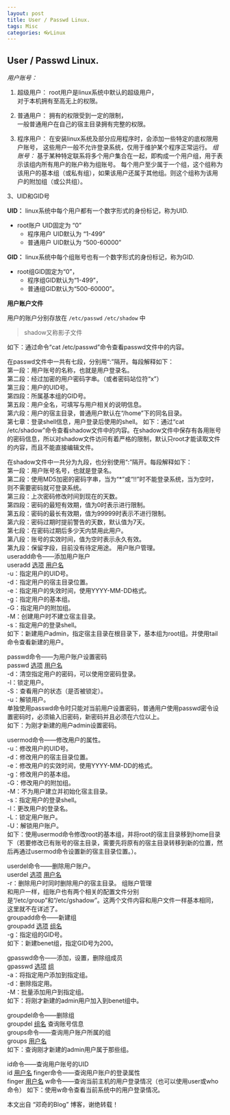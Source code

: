 ```yaml
---
layout: post
title: User / Passwd Linux.
tags: Misc
categories: 👓Linux
---
```



## User / Passwd Linux.

*用户账号：* 
 
1. 超级用户：
	root用户是linux系统中默认的超级用户，  
	对于本机拥有至高无上的权限。   

2. 普通用户：
	拥有的权限受到一定的限制，  
	一般普通用户在自己的宿主目录拥有完整的权限。 

3. 程序用户：
	在安装linux系统及部分应用程序时，会添加一些特定的底权限用户账号，
	这些用户一般不允许登录系统，仅用于维护某个程序正常运行。
*组账号：* 
基于某种特定联系将多个用户集合在一起，即构成一个用户组，用于表示该组内所有用户的账户称为组账号。
每个用户至少属于一个组，这个组称为该用户的基本组（或私有组），如果该用户还属于其他组。则这个组称为该用户的附加组（或公共组）。

3、UID和GID号   

**UID：**
linux系统中每个用户都有一个数字形式的身份标记，称为UID.
- root账户 UID固定为 “0”
	- 程序用户 UID默认为 “1-499”
	- 普通用户 UID默认为 “500-60000” 

**GID：**
linux系统中每个组账号也有一个数字形式的身份标记，称为GID.
- root组GID固定为“0”，
	- 程序组GID默认为“1-499”，
	- 普通组GID默认为“500-60000”。


**用户账户文件**
  
用户的账户分别存放在 `/etc/passwd`  `/etc/shadow` 中
> shadow又称影子文件 

  
如下：通过命令“cat /etc/passwd”命令查看passwd文件中的内容。

在passwd文件中一共有七段，分别用“:”隔开。每段解释如下：   
第一段：用户账号的名称，也就是用户登录名。   
第二段：经过加密的用户密码字串。（或者密码站位符“x”）   
第三段：用户的UID号。   
第四段：所属基本组的GID号。   
第五段：用户全名，可填写与用户相关的说明信息。   
第六段：用户的宿主目录，普通用户默认在“/home”下的同名目录。   
第七章：登录shell信息，用户登录后使用的shell。
如下：通过“cat /etc/shadow”命令查看shadow文件中的内容。在shadow文件中保存有各用账号的密码信息，所以对shadow文件访问有着严格的限制，默认只root才能读取文件的内容，而且不能直接编辑文件。

在shadow文件中一共分为九段，也分别使用“:”隔开。每段解释如下：   
第一段：用户账号名号，也就是登录名。   
第二段：使用MD5加密的密码字串，当为“*”或“!!”时不能登录系统，当为空时，则不需要密码就可登录系统。   
第三段：上次密码修改时间到现在的天数。   
第四段：密码的最短有效期，值为0时表示进行限制。   
第五段：密码的最长有效期，值为99999时表示不进行限制。   
第六段：密码过期时提前警告的天数，默认值为7天。   
第七段：在密码过期后多少天内禁用此用户。   
第八段：账号的实效时间，值为空时表示永久有效。   
第九段：保留字段，目前没有待定用途。
用户账户管理。   
useradd命令——添加用户账户   
useradd [选项]() [用户名]()   
-u：指定用户的UID号。   
-d：指定用户的宿主目录位置。   
-e：指定用户的失效时间，使用YYYY-MM-DD格式。   
-g：指定用户的基本组。   
-G：指定用户的附加组。   
-M：创建用户时不建立宿主目录。   
-s：指定用户的登录shell。   
如下：新建用户admin，指定宿主目录在根目录下，基本组为root组。并使用tail命令查看新建的用户。

passwd命令——为用户账户设置密码   
passwd [选项]() [用户名]()   
-d：清空指定用户的密码，可以使用空密码登录。   
-l：锁定用户。   
-S：查看用户的状态（是否被锁定）。   
-u：解锁用户。   
单独使用passwd命令时只能对当前用户设置密码，普通用户使用passwd密令设置密码时，必须输入旧密码，新密码并且必须在六位以上。   
如下：为刚才新建的用户admin设置密码。

usermod命令——修改用户的属性。   
-u：修改用户的UID号。   
-d：修改用户的宿主目录位置。   
-e：修改用户的实效时间，使用YYYY-MM-DD的格式。   
-g：修改用户的基本组。   
-G：修改用户的附加组。   
-M：不为用户建立并初始化宿主目录。   
-s：指定用户的登录shell。   
-l：更改用户的登录名。   
-L：锁定用户账户。   
-U：解锁用户账户。   
如下：使用usermod命令修改root的基本组，并将root的宿主目录移到home目录下（若要修改已有账号的宿主目录，需要先将原有的宿主目录转移到新的位置，然后再通过usermod命令设置新的宿主目录位置。）。

userdel命令——删除用户账户。   
userdel [选项]() [用户名]()   
-r：删除用户时同时删除用户的宿主目录。
组账户管理   
和用户一样，组账户也有两个相关的配置文件分别是“/etc/group”和“/etc/gshadow”。这两个文件内容和用户文件一样基本相同，这里就不在详述了。   
groupadd命令——新建组   
groupadd [选项]() [组名]()   
-g：指定组的GID号。   
如下：新建benet组，指定GID号为200。

gpasswd命令——添加，设置，删除组成员   
gpasswd [选项]() [组]()   
-a：将指定用户添加到指定组。   
-d：删除指定用。   
-M：批量添加用户到指定组。   
如下：将刚才新建的admin用户加入到benet组中。

groupdel命令——删除组   
groupdel [组名]()
查询账号信息   
groups命令——查询用户账户所属的组   
groups [用户名]()   
如下：查询刚才新建的admin用户属于那些组。

id命令——查询用户账号的UID   
id [用户名]()
finger命令——查询用户账户的登录属性   
finger [用户名]()
w命令——查询当前主机的用户登录情况（也可以使用user或who命令）
如下：使用w命令查看当前系统中的用户登录情况。

本文出自 “邓奇的Blog” 博客，谢绝转载！


